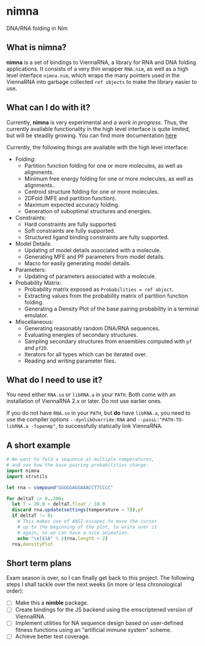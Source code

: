 # nimna
DNA/RNA folding in Nim
## What is nimna?
**nimna** is a set of bindings to ViennaRNA, a library for RNA and DNA folding applications.
It consists of a very thin wrapper `RNA.nim`, as well as a high level interface `nimna.nim`,
which wraps the many pointers used in the ViennaRNA into garbage collected `ref objects` to
make the library easier to use.
## What can I do with it?
Currently, **nimna** is very experimental and a *work in progress*. Thus, the currently
available functionality in the high level interface is quite limited, but will be steadily
growing. You can find more documentation [here](https://mjendrusch.github.io/nimna)

Currently, the following things are available with the high level interface:

  * Folding:
    * Partition function folding for one or more molecules, as well as alignments.
    * Minimum free energy folding for one or more molecules, as well as alignments..
    * Centroid structure folding for one or more molecules.
    * 2DFold (MFE and partition function).
    * Maximum expected accuracy folding.
    * Generation of suboptimal structures and energies.
  * Constraints:
    * Hard constraints are fully supported.
    * Soft constraints are fully supported.
    * Structured ligand binding constraints are fully supported.
  * Model Details:
    * Updating of model details associated with a molecule.
    * Generating MFE and PF parameters from model details.
    * Macro for easily generating model details.
  * Parameters:
    * Updating of parameters associated with a molecule.
  * Probability Matrix:
    * Probability matrix exposed as `Probabilities = ref object`.
    * Extracting values from the probability matrix of
      partition function folding.
    * Generating a Density Plot of the base pairing probability
      in a terminal emulator.
  * Miscellaneous:
    * Generating reasonably random DNA/RNA sequences.
    * Evaluating energies of secondary structures.
    * Sampling secondary structures from ensembles computed with
      `pf` and `pf2D`.
    * Iterators for all types which can be iterated over.
    * Reading and writing parameter files.

## What do I need to use it?
You need either `RNA.so` or `libRNA.a` in your `PATH`. Both come with an installation of
ViennaRNA 2.x or later. Do not use earlier ones.

If you do not have `RNA.so` in your `PATH`, but __do__ have `libRNA.a`, you need to use
the compiler options `--dynlibOverride:RNA` and `--passL:"PATH-TO-libRNA.a -fopenmp"`, to
successfully statically link ViennaRNA.

## A short example
```nim
# We want to fold a sequence at multiple temperatures,
# and see how the base pairing probabilities change:
import nimna
import strutils

let rna = compound"GGGGGAGGAAACCTTCCCC"

for deltaT in 0..200:
  let T = 20.0 + deltaT.float / 10.0
  discard rna.update(settings(temperature = T)).pf
  if deltaT != 0:
    # This makes use of ANSI-escapes to move the cursor
    # up to the beginning of the plot, to write over it
    # again, so we can have a nice animation.
    echo "\e[$1A" % $(rna.length + 2)
  rna.densityPlot
```

## Short term plans
Exam season is over, so I can finally get back to this project. The
following steps I shall tackle over the next weeks
(in more or less chronological order):

- [ ] Make this a **nimble** package.
- [ ] Create bindings for the JS backend using the emscriptened version of
      ViennaRNA.
- [ ] Implement utilities for NA sequence design based on user-defined fitness
      functions using an "artificial immune system" scheme.
- [ ] Achieve better test coverage.
